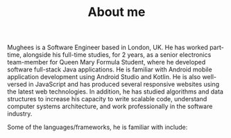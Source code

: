 ﻿---
title: 'About me'
avatar: './me.jpg'
skills:
  - Java 
  - Python
  - JavaScript (ES6+)
  - Kotlin
  - React
  - Node.js
  - GatsbyJS
  - Firebase
  - Git
  - PostgreSQL
---

Mughees is a Software Engineer based in London, UK. He has worked part-time, alongside his full-time studies, for 2 years, as a senior electronics team-member for Queen Mary Formula Student, where he developed software full-stack Java applications. He is familiar with Android mobile application development using Android Studio and Kotlin. He is also well-versed in JavaScript and has produced several responsive websites using the latest web technologies. In addition, he has studied algorithms and data structures to increase his capacity to write scalable code, understand computer systems architecture, and work professionally in the software industry. 

Some of the languages/frameworks, he is familiar with include: 